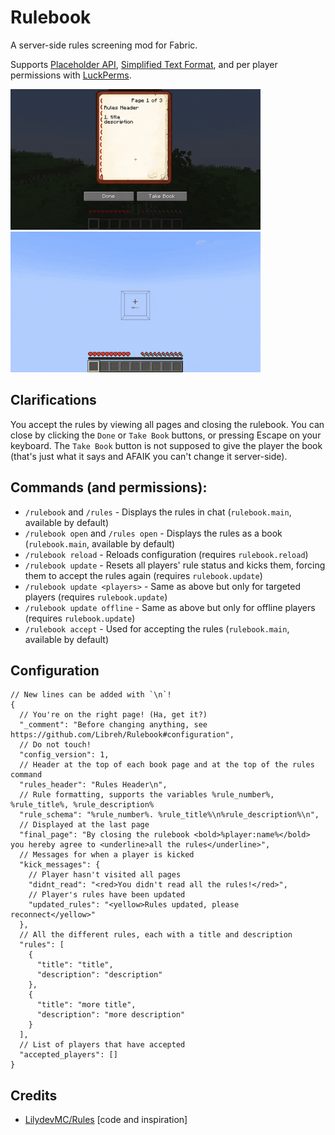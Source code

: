 # Rulebook
A server-side rules screening mod for Fabric.

Supports [Placeholder API](https://placeholders.pb4.eu/user/general/), [Simplified Text Format](https://placeholders.pb4.eu/user/text-format/), and per player permissions with [LuckPerms](https://github.com/LuckPerms/LuckPerms).

<img src="https://raw.githubusercontent.com/Libreh/Rulebook/refs/heads/main/rulebook_reject.gif" width="400"/>
<img src="https://raw.githubusercontent.com/Libreh/Rulebook/refs/heads/main/rulebook_accept.gif" width="400"/>

## Clarifications
You accept the rules by viewing all pages and closing the rulebook.
You can close by clicking the `Done` or `Take Book` buttons, or pressing Escape on your keyboard.
The `Take Book` button is not supposed to give the player the book (that's just what it says and AFAIK you can't change it server-side).

## Commands (and permissions):
- `/rulebook` and `/rules` - Displays the rules in chat (`rulebook.main`, available by default)
- `/rulebook open` and `/rules open` - Displays the rules as a book (`rulebook.main`, available by default)
- `/rulebook reload` - Reloads configuration (requires `rulebook.reload`)
- `/rulebook update` - Resets all players' rule status and kicks them, forcing them to accept the rules again (requires `rulebook.update`)
- `/rulebook update <players>` - Same as above but only for targeted players (requires `rulebook.update`)
- `/rulebook update offline` - Same as above but only for offline players (requires `rulebook.update`)
- `/rulebook accept` - Used for accepting the rules (`rulebook.main`, available by default)

## Configuration
```json5
// New lines can be added with `\n`!
{
  // You're on the right page! (Ha, get it?)
  "_comment": "Before changing anything, see https://github.com/Libreh/Rulebook#configuration",
  // Do not touch!
  "config_version": 1,
  // Header at the top of each book page and at the top of the rules command
  "rules_header": "Rules Header\n",
  // Rule formatting, supports the variables %rule_number%, %rule_title%, %rule_description%
  "rule_schema": "%rule_number%. %rule_title%\n%rule_description%\n",
  // Displayed at the last page
  "final_page": "By closing the rulebook <bold>%player:name%</bold> you hereby agree to <underline>all the rules</underline>",
  // Messages for when a player is kicked
  "kick_messages": {
    // Player hasn't visited all pages
    "didnt_read": "<red>You didn't read all the rules!</red>",
    // Player's rules have been updated
    "updated_rules": "<yellow>Rules updated, please reconnect</yellow>"
  },
  // All the different rules, each with a title and description
  "rules": [
    {
      "title": "title",
      "description": "description"
    },
    {
      "title": "more title",
      "description": "more description"
    }
  ],
  // List of players that have accepted
  "accepted_players": []
}
```

## Credits
- [LilydevMC/Rules](https://github.com/LilydevMC/Rules) [code and inspiration]
